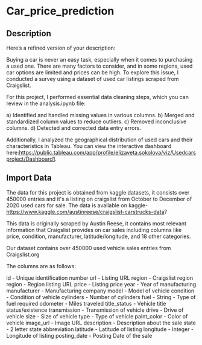 # Car_price_prediction



## Description 


Here’s a refined version of your description:

Buying a car is never an easy task, especially when it comes to purchasing a used one. There are many factors to consider, and in some regions, used car options are limited and prices can be high. To explore this issue, I conducted a survey using a dataset of used car listings scraped from Craigslist.

For this project, I performed essential data cleaning steps, which you can review in the analysis.ipynb file:

a) Identified and handled missing values in various columns.
b) Merged and standardized column values to reduce outliers.
c) Removed inconclusive columns.
d) Detected and corrected data entry errors.

Additionally, I analyzed the geographical distribution of used cars and their characteristics in Tableau. You can view the interactive dashboard here:https://public.tableau.com/app/profile/elizaveta.sokolova/viz/Usedcarsproject/Dashboard1.

## Import Data

The data for this project is obtained from kaggle datasets, it consists over 450000 entries and it's a listing on craigslist from October to December of 2020 used cars for sale.
The data is available on kaggle- https://www.kaggle.com/austinreese/craigslist-carstrucks-data?

This data is originally scraped by Austin Reese, it contains most relevant information that Craigslist provides on car sales including columns like price, condition, manufacturer, latitude/longitude, and 18 other categories.

Our dataset contains over 450000 used vehicle sales entries from Craigslist.org

The columns are as follows:

id - Unique identification number
url - Listing URL
region - Craigslist region
region - Region listing URL
price - Listing price
year - Year of manufacturing
manufacturer - Manufacturing company
model - Model of vehicle
condition - Condition of vehicle
cylinders - Number of cylinders
fuel - String - Type of fuel required
odometer - Miles traveled
title_status - Vehicle title status/existence
transmission - Transmission of vehicle
drive - Drive of vehicle
size - Size of vehicle
type - Type of vehicle
paint_color - Color of vehicle
image_url - Image URL
description - Description about the sale
state - 2 letter state abbreviation
latitude - Latitude of listing
longitude - Integer - Longitude of listing
posting_date - Posting Date of the sale




